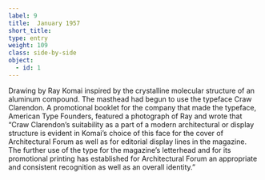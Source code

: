 ```yaml
---
label: 9
title:  January 1957
short_title:
type: entry
weight: 109
class: side-by-side
object:
  - id: 1
---
```


Drawing by Ray Komai inspired by the crystalline molecular structure of an aluminum compound.
The masthead had begun to use the typeface Craw Clarendon. A promotional booklet for the company that made the typeface, American Type Founders, featured a photograph of Ray and wrote that “Craw Clarendon’s suitability as a part of a modern architectural or display structure is evident in Komai’s choice of this face for the cover of Architectural Forum as well as for editorial display lines in the magazine. The further use of the type for the magazine’s letterhead and for its promotional printing has established for Architectural Forum an appropriate and consistent recognition as well as an overall identity.”
